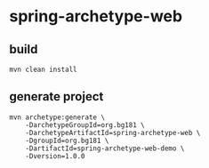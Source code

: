 # spring-archetype-web

## build

```
mvn clean install
```

## generate project
```
mvn archetype:generate \
    -DarchetypeGroupId=org.bg181 \
    -DarchetypeArtifactId=spring-archetype-web \
    -DgroupId=org.bg181 \
    -DartifactId=spring-archetype-web-demo \
    -Dversion=1.0.0
```